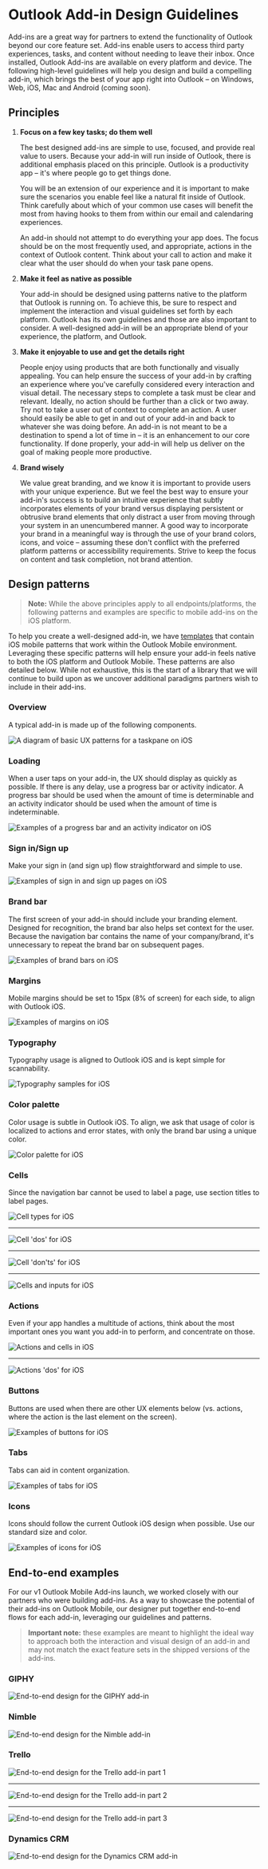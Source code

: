 # Outlook Add-in Design Guidelines

Add-ins are a great way for partners to extend the functionality of Outlook beyond our core feature set. Add-ins enable users to access third party experiences, tasks, and content without needing to leave their inbox. Once installed, Outlook Add-ins are available on every platform and device. The following high-level guidelines will help you design and build a compelling add-in, which brings the best of your app right into Outlook – on Windows, Web, iOS, Mac and Android (coming soon).

## Principles

1. **Focus on a few key tasks; do them well**

    The best designed add-ins are simple to use, focused, and provide real value to users. Because your add-in will run inside of Outlook, there is additional emphasis placed on this principle. Outlook is a productivity app – it's where people go to get things done.

    You will be an extension of our experience and it is important to make sure the scenarios you enable feel like a natural fit inside of Outlook. Think carefully about which of your common use cases will benefit the most from having hooks to them from within our email and calendaring experiences.

    An add-in should not attempt to do everything your app does. The focus should be on the most frequently used, and appropriate, actions in the context of Outlook content. Think about your call to action and make it clear what the user should do when your task pane opens.

2. **Make it feel as native as possible**

    Your add-in should be designed using patterns native to the platform that Outlook is running on. To achieve this, be sure to respect and implement the interaction and visual guidelines set forth by each platform. Outlook has its own guidelines and those are also important to consider. A well-designed add-in will be an appropriate blend of your experience, the platform, and Outlook.

3. **Make it enjoyable to use and get the details right**

    People enjoy using products that are both functionally and visually appealing. You can help ensure the success of your add-in by crafting an experience where you've carefully considered every interaction and visual detail. The necessary steps to complete a task must be clear and relevant. Ideally, no action should be further than a click or two away. Try not to take a user out of context to complete an action. A user should easily be able to get in and out of your add-in and back to whatever she was doing before. An add-in is not meant to be a destination to spend a lot of time in – it is an enhancement to our core functionality. If done properly, your add-in will help us deliver on the goal of making people more productive.

4. **Brand wisely**

    We value great branding, and we know it is important to provide users with your unique experience. But we feel the best way to ensure your add-in's success is to build an intuitive experience that subtly incorporates elements of your brand versus displaying persistent or obtrusive brand elements that only distract a user from moving through your system in an unencumbered manner. A good way to incorporate your brand in a meaningful way is through the use of your brand colors, icons, and voice – assuming these don't conflict with the preferred platform patterns or accessibility requirements. Strive to keep the focus on content and task completion, not brand attention.

## Design patterns

> **Note:** While the above principles apply to all endpoints/platforms, the following patterns and examples are specific to mobile add-ins on the iOS platform.

To help you create a well-designed add-in, we have [templates](https://github.com/OfficeDev/Office-Add-in-UX-Design-Patterns/tree/master/Helpful%20Templates/Outlook%20Mobile/iOS) that contain iOS mobile patterns that work within the Outlook Mobile environment. Leveraging these specific patterns will help ensure your add-in feels native to both the iOS platform and Outlook Mobile. These patterns are also detailed below. While not exhaustive, this is the start of a library that we will continue to build upon as we uncover additional paradigms partners wish to include in their add-ins.  

### Overview

A typical add-in is made up of the following components.

![A diagram of basic UX patterns for a taskpane on iOS](../../images/outlook-mobile-design-overview.png)

### Loading

When a user taps on your add-in, the UX should display as quickly as possible. If there is any delay, use a progress bar or activity indicator. A progress bar should be used when the amount of time is determinable and an activity indicator should be used when the amount of time is indeterminable.

![Examples of a progress bar and an activity indicator on iOS](../../images/outlook-mobile-design-loading.png)

### Sign in/Sign up

Make your sign in (and sign up) flow straightforward and simple to use.

![Examples of sign in and sign up pages on iOS](../../images/outlook-mobile-design-signin.png)

### Brand bar

The first screen of your add-in should include your branding element. Designed for recognition, the brand bar also helps set context for the user. Because the navigation bar contains the name of your company/brand, it's unnecessary to repeat the brand bar on subsequent pages.

![Examples of brand bars on iOS](../../images/outlook-mobile-design-branding.png)

### Margins

Mobile margins should be set to 15px (8% of screen) for each side, to align with Outlook iOS.

![Examples of margins on iOS](../../images/outlook-mobile-design-margins.png)

### Typography

Typography usage is aligned to Outlook iOS and is kept simple for scannability.

![Typography samples for iOS](../../images/outlook-mobile-design-typography.png)

### Color palette

Color usage is subtle in Outlook iOS.  To align, we ask that usage of color is localized to actions and error states, with only the brand bar using a unique color.

![Color palette for iOS](../../images/outlook-mobile-design-color-palette.png)

### Cells

Since the navigation bar cannot be used to label a page, use section titles to label pages.

![Cell types for iOS](../../images/outlook-mobile-design-cell-types.png)
* * *
![Cell 'dos' for iOS](../../images/outlook-mobile-design-cell-dos.png)
* * *
![Cell 'don'ts' for iOS](../../images/outlook-mobile-design-cell-donts.png)
* * *
![Cells and inputs for iOS](../../images/outlook-mobile-design-cell-input.png)

### Actions

Even if your app handles a multitude of actions, think about the most important ones you want you add-in to perform, and concentrate on those.

![Actions and cells in iOS](../../images/outlook-mobile-design-action-cells.png)
* * *
![Actions 'dos' for iOS](../../images/outlook-mobile-design-action-dos.png)

### Buttons

Buttons are used when there are other UX elements below (vs. actions, where the action is the last element on the screen).

![Examples of buttons for iOS](../../images/outlook-mobile-design-buttons.png)

### Tabs

Tabs can aid in content organization.

![Examples of tabs for iOS](../../images/outlook-mobile-design-tabs.png)

### Icons

Icons should follow the current Outlook iOS design when possible. Use our standard size and color.

![Examples of icons for iOS](../../images/outlook-mobile-design-icons.png)

## End-to-end examples

For our v1 Outlook Mobile Add-ins launch, we worked closely with our partners who were building add-ins. As a way to showcase the potential of their add-ins on Outlook Mobile, our designer put together end-to-end flows for each add-in, leveraging our guidelines and patterns.

> **Important note:** these examples are meant to highlight the ideal way to approach both the interaction and visual design of an add-in and may not match the exact feature sets in the shipped versions of the add-ins. 

### GIPHY

![End-to-end design for the GIPHY add-in](../../images/outlook-mobile-design-giphy.png)

### Nimble

![End-to-end design for the Nimble add-in](../../images/outlook-mobile-design-nimble.png)

### Trello

![End-to-end design for the Trello add-in part 1](../../images/outlook-mobile-design-trello-1.png)
* * *
![End-to-end design for the Trello add-in part 2](../../images/outlook-mobile-design-trello-2.png)
* * *
![End-to-end design for the Trello add-in part 3](../../images/outlook-mobile-design-trello-3.png)

### Dynamics CRM

![End-to-end design for the Dynamics CRM add-in](../../images/outlook-mobile-design-crm.png)